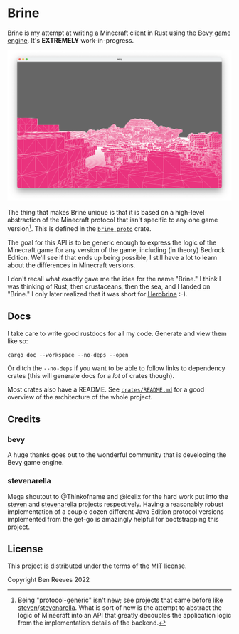 # Brine

Brine is my attempt at writing a Minecraft client in Rust using the [Bevy game
engine](https://bevyengine.org/). It's **EXTREMELY** work-in-progress.

![Screenshot](images/Screenshot.png)

The thing that makes Brine unique is that it is based on a high-level
abstraction of the Minecraft protocol that isn't specific to any one game
version[^1]. This is defined in the [`brine_proto`](crates/brine_proto) crate.

The goal for this API is to be generic enough to express the logic of the
Minecraft game for any version of the game, including (in theory) Bedrock
Edition. We'll see if that ends up being possible, I still have a lot to learn
about the differences in Minecraft versions.

I don't recall what exactly gave me the idea for the name "Brine." I think I was
thinking of Rust, then crustaceans, then the sea, and I landed on "Brine." I
only later realized that it was short for
[Herobrine](https://minecraft.fandom.com/wiki/Herobrine) :-).

## Docs

I take care to write good rustdocs for all my code. Generate and view them like
so:

```
cargo doc --workspace --no-deps --open
```

Or ditch the `--no-deps` if you want to be able to follow links to dependency
crates (this will generate docs for a *lot* of crates though).

Most crates also have a README. See [`crates/README.md`](crates/README.md) for a
good overview of the architecture of the whole project.

## Credits

### bevy

A huge thanks goes out to the wonderful community that is developing the Bevy
game engine.

### stevenarella

Mega shoutout to @Thinkofname and @iceiix for the hard work put into the
[steven] and [stevenarella] projects respectively. Having a reasonably robust
implementation of a couple dozen different Java Edition protocol versions
implemented from the get-go is amazingly helpful for bootstrapping this project.

[steven]: https://github.com/thinkofname/steven
[stevenarella]: https://github.com/iceiix/stevenarella

[^1]: Being "protocol-generic" isn't new; see projects that came before like
[steven]/[stevenarella]. What is sort of new is the attempt to abstract the
logic of Minecraft into an API that greatly decouples the application logic from
the implementation details of the backend.

## License

This project is distributed under the terms of the MIT license.

Copyright Ben Reeves 2022
